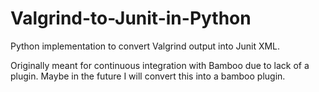 # Valgrind-to-Junit-in-Python
Python implementation to convert Valgrind output into Junit XML.

Originally meant for continuous integration with Bamboo due to lack of a plugin. Maybe in the future I will convert this into a bamboo plugin. 
